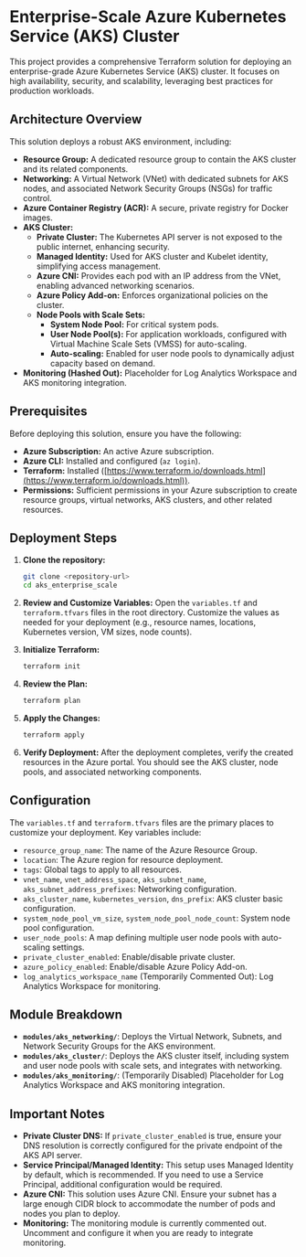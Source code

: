 # Enterprise-Scale Azure Kubernetes Service (AKS) Cluster

This project provides a comprehensive Terraform solution for deploying an enterprise-grade Azure Kubernetes Service (AKS) cluster. It focuses on high availability, security, and scalability, leveraging best practices for production workloads.

## Architecture Overview

This solution deploys a robust AKS environment, including:

*   **Resource Group:** A dedicated resource group to contain the AKS cluster and its related components.
*   **Networking:** A Virtual Network (VNet) with dedicated subnets for AKS nodes, and associated Network Security Groups (NSGs) for traffic control.
*   **Azure Container Registry (ACR):** A secure, private registry for Docker images.
*   **AKS Cluster:**
    *   **Private Cluster:** The Kubernetes API server is not exposed to the public internet, enhancing security.
    *   **Managed Identity:** Used for AKS cluster and Kubelet identity, simplifying access management.
    *   **Azure CNI:** Provides each pod with an IP address from the VNet, enabling advanced networking scenarios.
    *   **Azure Policy Add-on:** Enforces organizational policies on the cluster.
    *   **Node Pools with Scale Sets:**
        *   **System Node Pool:** For critical system pods.
        *   **User Node Pool(s):** For application workloads, configured with Virtual Machine Scale Sets (VMSS) for auto-scaling.
        *   **Auto-scaling:** Enabled for user node pools to dynamically adjust capacity based on demand.
*   **Monitoring (Hashed Out):** Placeholder for Log Analytics Workspace and AKS monitoring integration.

## Prerequisites

Before deploying this solution, ensure you have the following:

*   **Azure Subscription:** An active Azure subscription.
*   **Azure CLI:** Installed and configured (`az login`).
*   **Terraform:** Installed ([https://www.terraform.io/downloads.html](https://www.terraform.io/downloads.html)).
*   **Permissions:** Sufficient permissions in your Azure subscription to create resource groups, virtual networks, AKS clusters, and other related resources.

## Deployment Steps

1.  **Clone the repository:**
    ```bash
    git clone <repository-url>
    cd aks_enterprise_scale
    ```

2.  **Review and Customize Variables:**
    Open the `variables.tf` and `terraform.tfvars` files in the root directory. Customize the values as needed for your deployment (e.g., resource names, locations, Kubernetes version, VM sizes, node counts).

3.  **Initialize Terraform:**
    ```bash
    terraform init
    ```

4.  **Review the Plan:**
    ```bash
    terraform plan
    ```

5.  **Apply the Changes:**
    ```bash
    terraform apply
    ```

6.  **Verify Deployment:**
    After the deployment completes, verify the created resources in the Azure portal. You should see the AKS cluster, node pools, and associated networking components.

## Configuration

The `variables.tf` and `terraform.tfvars` files are the primary places to customize your deployment. Key variables include:

*   `resource_group_name`: The name of the Azure Resource Group.
*   `location`: The Azure region for resource deployment.
*   `tags`: Global tags to apply to all resources.
*   `vnet_name`, `vnet_address_space`, `aks_subnet_name`, `aks_subnet_address_prefixes`: Networking configuration.
*   `aks_cluster_name`, `kubernetes_version`, `dns_prefix`: AKS cluster basic configuration.
*   `system_node_pool_vm_size`, `system_node_pool_node_count`: System node pool configuration.
*   `user_node_pools`: A map defining multiple user node pools with auto-scaling settings.
*   `private_cluster_enabled`: Enable/disable private cluster.
*   `azure_policy_enabled`: Enable/disable Azure Policy Add-on.
*   `log_analytics_workspace_name` (Temporarily Commented Out): Log Analytics Workspace for monitoring.

## Module Breakdown

*   **`modules/aks_networking/`**: Deploys the Virtual Network, Subnets, and Network Security Groups for the AKS environment.
*   **`modules/aks_cluster/`**: Deploys the AKS cluster itself, including system and user node pools with scale sets, and integrates with networking.
*   **`modules/aks_monitoring/`**: (Temporarily Disabled) Placeholder for Log Analytics Workspace and AKS monitoring integration.

## Important Notes

*   **Private Cluster DNS:** If `private_cluster_enabled` is true, ensure your DNS resolution is correctly configured for the private endpoint of the AKS API server.
*   **Service Principal/Managed Identity:** This setup uses Managed Identity by default, which is recommended. If you need to use a Service Principal, additional configuration would be required.
*   **Azure CNI:** This solution uses Azure CNI. Ensure your subnet has a large enough CIDR block to accommodate the number of pods and nodes you plan to deploy.
*   **Monitoring:** The monitoring module is currently commented out. Uncomment and configure it when you are ready to integrate monitoring.
